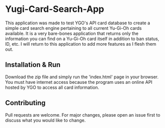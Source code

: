# Yugi-Card-Search-App
This application was made to test YGO's API card database to create a simple card search engine pertaining to all current Yu-Gi-Oh cards available. It is a very bare-bones application that returns only the information you can find on a Yu-Gi-Oh card itself in addition to ban status, ID, etc. I will return to this application to add more features as I flesh them out.

## Installation & Run
Download the zip file and simply run the 'index.html' page in your browser. You must have internet access because the program uses an online API hosted by YGO to access all card information.

## Contributing
Pull requests are welcome. For major changes, please open an issue first to discuss what you would like to change.
